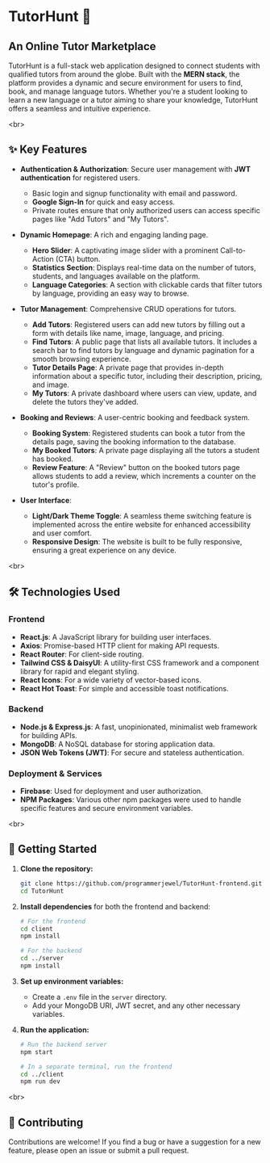 # TutorHunt 🎯

## An Online Tutor Marketplace

TutorHunt is a full-stack web application designed to connect students with qualified tutors from around the globe. Built with the **MERN stack**, the platform provides a dynamic and secure environment for users to find, book, and manage language tutors. Whether you're a student looking to learn a new language or a tutor aiming to share your knowledge, TutorHunt offers a seamless and intuitive experience.

\<br\>

## ✨ Key Features

  * **Authentication & Authorization**: Secure user management with **JWT authentication** for registered users.

      * Basic login and signup functionality with email and password.
      * **Google Sign-In** for quick and easy access.
      * Private routes ensure that only authorized users can access specific pages like "Add Tutors" and "My Tutors".

  * **Dynamic Homepage**: A rich and engaging landing page.

      * **Hero Slider**: A captivating image slider with a prominent Call-to-Action (CTA) button.
      * **Statistics Section**: Displays real-time data on the number of tutors, students, and languages available on the platform.
      * **Language Categories**: A section with clickable cards that filter tutors by language, providing an easy way to browse.

  * **Tutor Management**: Comprehensive CRUD operations for tutors.

      * **Add Tutors**: Registered users can add new tutors by filling out a form with details like name, image, language, and pricing.
      * **Find Tutors**: A public page that lists all available tutors. It includes a search bar to find tutors by language and dynamic pagination for a smooth browsing experience.
      * **Tutor Details Page**: A private page that provides in-depth information about a specific tutor, including their description, pricing, and image.
      * **My Tutors**: A private dashboard where users can view, update, and delete the tutors they've added.

  * **Booking and Reviews**: A user-centric booking and feedback system.

      * **Booking System**: Registered students can book a tutor from the details page, saving the booking information to the database.
      * **My Booked Tutors**: A private page displaying all the tutors a student has booked.
      * **Review Feature**: A "Review" button on the booked tutors page allows students to add a review, which increments a counter on the tutor's profile.

  * **User Interface**:

      * **Light/Dark Theme Toggle**: A seamless theme switching feature is implemented across the entire website for enhanced accessibility and user comfort.
      * **Responsive Design**: The website is built to be fully responsive, ensuring a great experience on any device.

\<br\>

## 🛠️ Technologies Used

### Frontend

  * **React.js**: A JavaScript library for building user interfaces.
  * **Axios**: Promise-based HTTP client for making API requests.
  * **React Router**: For client-side routing.
  * **Tailwind CSS & DaisyUI**: A utility-first CSS framework and a component library for rapid and elegant styling.
  * **React Icons**: For a wide variety of vector-based icons.
  * **React Hot Toast**: For simple and accessible toast notifications.

### Backend

  * **Node.js & Express.js**: A fast, unopinionated, minimalist web framework for building APIs.
  * **MongoDB**: A NoSQL database for storing application data.
  * **JSON Web Tokens (JWT)**: For secure and stateless authentication.

### Deployment & Services

  * **Firebase**: Used for deployment and user authorization.
  * **NPM Packages**: Various other npm packages were used to handle specific features and secure environment variables.

\<br\>

## 🚀 Getting Started

1.  **Clone the repository:**

    ```bash
    git clone https://github.com/programmerjewel/TutorHunt-frontend.git
    cd TutorHunt
    ```

2.  **Install dependencies** for both the frontend and backend:

    ```bash
    # For the frontend
    cd client
    npm install

    # For the backend
    cd ../server
    npm install
    ```

3.  **Set up environment variables:**

      * Create a `.env` file in the `server` directory.
      * Add your MongoDB URI, JWT secret, and any other necessary variables.

4.  **Run the application:**

    ```bash
    # Run the backend server
    npm start

    # In a separate terminal, run the frontend
    cd ../client
    npm run dev
    ```

\<br\>

## 🤝 Contributing

Contributions are welcome\! If you find a bug or have a suggestion for a new feature, please open an issue or submit a pull request.
